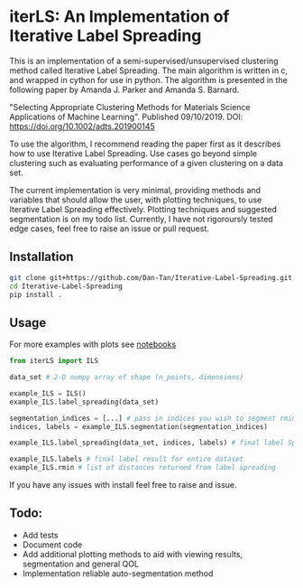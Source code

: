 # iterLS: An Implementation of Iterative Label Spreading

This is an implementation of a semi-supervised/unsupervised clustering method called Iterative Label Spreading. The main algorithm is written in c, and wrapped in cython for use in python. The algorithm is presented in the following paper by Amanda J. Parker and Amanda S. Barnard. 

"Selecting Appropriate Clustering Methods for Materials Science Applications of Machine Learning". Published 09/10/2019. 
DOI:  https://doi.org/10.1002/adts.201900145

To use the algorithm, I recommend reading the paper first as it describes how to use Iterative Label Spreading. Use cases go beyond simple clustering such as evaluating performance of a given clustering on a data set. 

The current implementation is very minimal, providing methods and variables that should allow the user, with plotting techniques, to use Iterative Label Spreading effectively. Plotting techniques and suggested segmentation is on my todo list. Currently, I have not rigoroursly tested edge cases, feel free to raise an issue or pull request.

## Installation

```bash
git clone git+https://github.com/Dan-Tan/Iterative-Label-Spreading.git
cd Iterative-Label-Spreading
pip install .
```

## Usage

For more examples with plots see [notebooks](https://github.com/Dan-Tan/Iterative-Label-Spreading/blob/master/notebooks/Example_Usage.ipynb)

```python
from iterLS import ILS

data_set # 2-D numpy array of shape (n_points, dimensions)

example_ILS = ILS()
example_ILS.label_spreading(data_set)

segmentation_indices = [...] # pass in indices you wish to segment rmin 
indices, labels = example_ILS.segmentation(segmentation_indices)

example_ILS.label_spreading(data_set, indices, labels) # final label Spreading

example_ILS.labels # final label result for entire dataset
example_ILS.rmin # list of distances returned from label spreading
```

If you have any issues with install feel free to raise and issue.

## Todo:

* Add tests
* Document code
* Add additional plotting methods to aid with viewing results, segmentation and general QOL
* Implementation reliable auto-segmentation method


